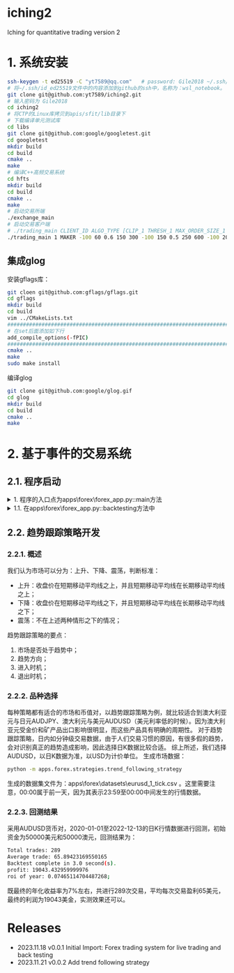 # iching2
Iching for quantitative trading version 2

# 1. 系统安装
```bash
ssh-keygen -t ed25519 -C "yt7589@qq.com"   # password: Gile2018 ~/.ssh/id_ed25519
# 将~/.ssh/id_ed25519文件中的内容添加到github的ssh中，名称为：wsl_notebook。
git clone git@github.com:yt7589/iching2.git
# 输入密码为 Gile2018
cd iching2
# 将CTP的Linux库拷贝到apis/sfit/lib目录下
# 下载编译单元测试库
cd libs
git clone git@github.com:google/googletest.git
cd googletest
mkdir build
cd build
cmake ..
make
# 编译C++高频交易系统
cd hfts
mkdir build
cd build
cmake ..
make
# 启动交易所端
./exchange_main
# 启动交易客户端
# ./trading_main CLIENT_ID ALGO_TYPE [CLIP_1 THRESH_1 MAX_ORDER_SIZE_1 MAX_POS_1 MAX_LOSS_1] [CLIP_2 THRESH_2 MAX_ORDER_SIZE_2 MAX_POS_2 MAX_LOSS_2]
./trading_main 1 MAKER -100 60 0.6 150 300 -100 150 0.5 250 600 -100 200 0.4 500 3000 -100 1000 0.9 5000 4000 -100 300 0.8 1500 3000
```
## 集成glog
安装gflags库：
```bash
git cloen git@github.com:gflags/gflags.git
cd gflags
mkdir build
cd build
vim ../CMakeLists.txt
###########################################################################################
# 在set后面添加如下行
add_compile_options(-fPIC)
###########################################################################################
cmake ..
make
sudo make install
```

编译glog
```bash
git clone git@github.com:google/glog.gif
cd glog
mkdir build
cd build
cmake ..
make
```

# 2. 基于事件的交易系统
## 2.1. 程序启动
<details><summary>1. 程序的入口点为apps\forex\forex_app.py::main方法</summary>
会调用backtesting方法
</details>
<details><summary>1.1. 在apps\forex\forex_app.py::backtesting方法中</summary>
    <details><summary>1.1.1. 启动独立线程apps\forex\exchs\lmax_bar_repo.py::LmaxBarRepo.connect</summary>
    <ol>
    <li>从文件中读入Bar数据，将当前条写入ForexRepository.bars_queue，提供行情数据；</li>
<li>将下一条写入ForexRepository.next_bars_queue中，订单执行时用于估计订单的执行价；</li>
</ol>
在apps\forex\forex_repository.py::ForexRepository中维护三个事件：
<ol>
  <li>Bar事件：接收到Bar数据时执行，激活Trade事件，然后处于等待状态，直到本条Bar行情经过策略和订单（如果有）执行后，重新激活，取下一条Bar数据；</li>
  <li>Trade事件：接收到Bar数据后触发，调用策略模块产生订单，激活Order事件，置于等待状态；</li>
  <li>Order事件：执行订单逻辑，然后激活Bar事件，自己进入等待状态；</li>
</ol>
    </details>
    <details><summary>1.1.2. 启动独立线程apps\forex\trade_engine.py::TradeEngine.execute</summary>
    从apps\forex\forex_repository.py::ForexRepository.bars_queue中读取Bar行情，调用策略模块执行。产生市价买入或卖出的订单。
    清空Trade事件，激活Order事件，使Trade事件处于等待状态。
    </details>
    <details><summary>1.1.3. 启动独立线程apps\forex\order_engine.py::OrderEngine.processOrdersBackTesting</summary>
    从apps\forex\forex_repository.py::ForexRepository.next_bars_queue读出下一条bar数据，将其中的Close价格，加上一个指定值作为买入价，减去一个指定值作为卖出价。<br />
    根据Bar数据构造买n或卖n的Tick数据。<br />
    调用broker执行订单，并对用户的仓位和现金进行相应的修改。
    </details>
</details>

## 2.2. 趋势跟踪策略开发
### 2.2.1. 概述
我们认为市场可以分为：上升、下降、震荡，判断标准：
* 上升：收盘价在短期移动平均线之上，并且短期移动平均线在长期移动平均线之上；
* 下降：收盘价在短期移动平均线之下，并且短期移动平均线在长期移动平均线之下；
* 震荡：不在上述两种情形之下的情况；

趋势跟踪策略的要点：
1. 市场是否处于趋势中；
2. 趋势方向；
3. 进入时机；
4. 退出时机；

### 2.2.2. 品种选择
每种策略都有适合的市场和币值对，以趋势跟踪策略为例，就比较适合到澳大利亚元与日元AUDJPY、澳大利元与美元AUDUSD（美元利率低的时候）。因为澳大利亚元受金价和矿产品出口影响很明显，而这些产品具有明确的周期性。
对于趋势跟踪策略，日内如分钟级交易数据，由于人们交易习惯的原因，有很多假的趋势，会对识别真正的趋势造成影响，因此选择日K数据比较合适。
综上所述，我们选择AUDUSD，以日K数据为准，以USD为计价单位。
生成市场数据：
```bash
python -m apps.forex.strategies.trend_following_strategy
```
生成的数据集文件为：apps\forex\datasets\eurusd_1_tick.csv 。这里需要注意，00:00属于前一天，因为其表示23:59至00:00中间发生的行情数据。

### 2.2.3. 回测结果
采用AUDUSD货币对，2020-01-01至2022-12-13的日K行情数据进行回测，初始资金为50000美元和50000澳元，回测结果为：
```bash
Total trades: 289
Average trade: 65.89423169550165
Backtest complete in 3.0 second(s).
profit: 19043.432959999976
roi of year: 0.07465114704487268;
```
既最终的年化收益率为7%左右，共进行289次交易，平均每次交易盈利65美元，最终的利润为19043美金，实测效果还可以。

# Releases
* 2023.11.18 v0.0.1 Initial Import: Forex trading system for live trading and back testing
* 2023.11.21 v0.0.2 Add trend following strategy
